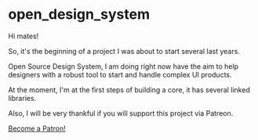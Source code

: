 # open_design_system

Hi mates! 

So, it's the beginning of a project I was about to start several last years.

Open Source Design System, I am doing right now have the aim to help designers with a robust tool to start and handle complex UI products.

At the moment, I'm at the first steps of building a core, it has several linked libraries.

Also, I will be very thankful if you will support this project via Patreon.

[Become a Patron!](https://www.patreon.com/bePatron?u=15571714)
